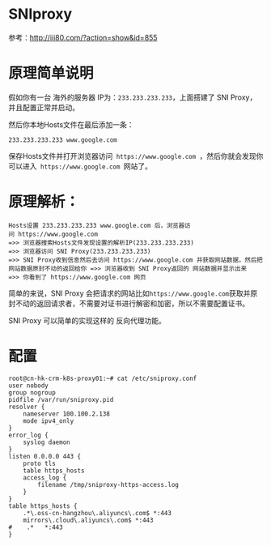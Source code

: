 # SNIproxy
参考：http://iii80.com/?action=show&id=855

# 原理简单说明

假如你有一台 海外的服务器 IP为：`233.233.233.233`，上面搭建了 SNI Proxy，并且配置正常并启动。

然后你本地Hosts文件在最后添加一条：

~~~
233.233.233.233 www.google.com
~~~

保存Hosts文件并打开浏览器访问` https://www.google.com `，然后你就会发现你可以进入` https://www.google.com `网站了。

# 原理解析：

```
Hosts设置 233.233.233.233 www.google.com 后，浏览器访问 https://www.google.com  
=>> 浏览器搜索Hosts文件发现设置的解析IP(233.233.233.233) 
=>> 浏览器访问 SNI Proxy(233.233.233.233) 
=>> SNI Proxy收到信息然后去访问 https://www.google.com 并获取网站数据，然后把网站数据原封不动的返回给你 =>> 浏览器收到 SNI Proxy返回的 网站数据并显示出来 
=>> 你看到了 https://www.google.com 网页
```

简单的来说，SNI Proxy 会把请求的网站比如`https://www.google.com`获取并原封不动的返回请求者，不需要对证书进行解密和加密，所以不需要配置证书。

SNI Proxy 可以简单的实现这样的 反向代理功能。
# 配置
```
root@cn-hk-crm-k8s-proxy01:~# cat /etc/sniproxy.conf
user nobody
group nogroup
pidfile /var/run/sniproxy.pid
resolver {
    nameserver 100.100.2.138
    mode ipv4_only
}
error_log {
    syslog daemon
}
listen 0.0.0.0 443 {
    proto tls
    table https_hosts
    access_log {
        filename /tmp/sniproxy-https-access.log
    }
}
table https_hosts {
    .*\.oss-cn-hangzhou\.aliyuncs\.com$ *:443
    mirrors\.cloud\.aliyuncs\.com$ *:443
#    .*   *:443
}
```
